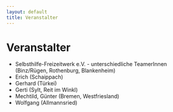 ```yaml
---
layout: default
title: Veranstalter
---
```

# Veranstalter

- Selbsthilfe-Freizeitwerk e.V. - unterschiedliche TeamerInnen (Binz/Rügen,
  Rothenburg, Blankenheim)
- Erich (Schaippach)
- Gerhard (Türkei)
- Gerti (Sylt, Reit im Winkl)
- Mechtild, Günter (Bremen, Westfriesland)
- Wolfgang (Allmannsried)
